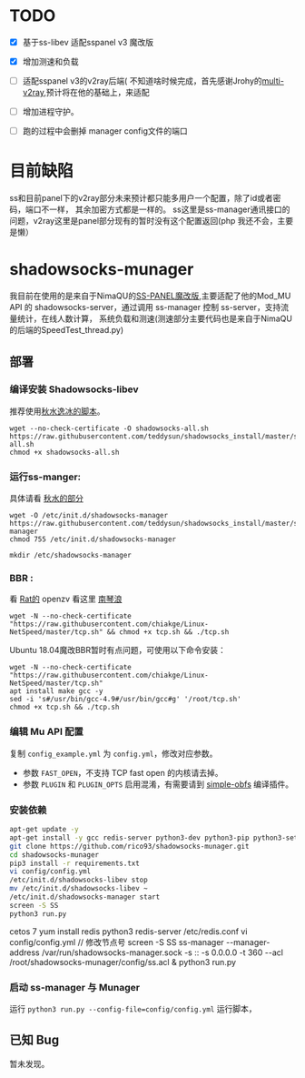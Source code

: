 
# TODO
- [x] 基于ss-libev 适配sspanel v3 魔改版
- [x] 增加测速和负载
- [ ] 适配sspanel v3的v2ray后端( 不知道啥时候完成，首先感谢Jrohy的[multi-v2ray](https://github.com/Jrohy/multi-v2ray),预计将在他的基础上，来适配
- [ ] 增加进程守护。
- [ ] 跑的过程中会删掉 manager config文件的端口


# 目前缺陷

ss和目前panel下的v2ray部分未来预计都只能多用户一个配置，除了id或者密码，端口不一样，
其余加密方式都是一样的。  ss这里是ss-manager通讯接口的问题，v2ray这里是panel部分现有的暂时没有这个配置返回(php 我还不会，主要是懒）
# shadowsocks-munager

我目前在使用的是来自于NimaQU的[SS-PANEL魔改版](https://github.com/NimaQu/ss-panel-v3-mod_Uim),主要适配了他的Mod_MU API 的 shadowsocks-server，通过调用 ss-manager 控制 ss-server，支持流量统计，在线人数计算，
系统负载和测速(测速部分主要代码也是来自于NimaQU的后端的SpeedTest_thread.py)


## 部署

### 编译安装 Shadowsocks-libev

推荐使用[秋水逸冰的脚本](https://shadowsocks.be/4.html)。

~~~
wget --no-check-certificate -O shadowsocks-all.sh https://raw.githubusercontent.com/teddysun/shadowsocks_install/master/shadowsocks-all.sh
chmod +x shadowsocks-all.sh
~~~

### 运行ss-manger:

具体请看 [秋水的部分](https://teddysun.com/532.html)


~~~
wget -O /etc/init.d/shadowsocks-manager https://raw.githubusercontent.com/teddysun/shadowsocks_install/master/shadowsocks-manager
chmod 755 /etc/init.d/shadowsocks-manager
~~~

~~~
mkdir /etc/shadowsocks-manager
~~~

### BBR :

看 [Rat的](https://www.moerats.com/archives/387/)
openzv 看这里 [南琴浪](https://github.com/tcp-nanqinlang/wiki/wiki/lkl-haproxy)


~~~
wget -N --no-check-certificate "https://raw.githubusercontent.com/chiakge/Linux-NetSpeed/master/tcp.sh" && chmod +x tcp.sh && ./tcp.sh
~~~

Ubuntu 18.04魔改BBR暂时有点问题，可使用以下命令安装：
~~~
wget -N --no-check-certificate "https://raw.githubusercontent.com/chiakge/Linux-NetSpeed/master/tcp.sh"
apt install make gcc -y
sed -i 's#/usr/bin/gcc-4.9#/usr/bin/gcc#g' '/root/tcp.sh'
chmod +x tcp.sh && ./tcp.sh
~~~


### 编辑 Mu API 配置

复制 `config_example.yml` 为 `config.yml`，修改对应参数。

- 参数 `FAST_OPEN`，不支持 TCP fast open 的内核请去掉。
- 参数 `PLUGIN` 和 `PLUGIN_OPTS` 启用混淆，有需要请到 [simple-obfs](https://github.com/shadowsocks/simple-obfs) 编译插件。

### 安装依赖

```bash
apt-get update -y
apt-get install -y gcc redis-server python3-dev python3-pip python3-setuptools
git clone https://github.com/rico93/shadowsocks-munager.git
cd shadowsocks-munager
pip3 install -r requirements.txt
vi config/config.yml
/etc/init.d/shadowsocks-libev stop
mv /etc/init.d/shadowsocks-libev ~
/etc/init.d/shadowsocks-manager start
screen -S SS
python3 run.py
```

cetos 7
yum install redis python3
redis-server /etc/redis.conf
vi config/config.yml // 修改节点号
screen -S SS
ss-manager --manager-address /var/run/shadowsocks-manager.sock -s :: -s 0.0.0.0 -t 360 --acl /root/shadowsocks-munager/config/ss.acl &
python3 run.py


### 启动 ss-manager 与 Munager

运行 `python3 run.py --config-file=config/config.yml` 运行脚本，


## 已知 Bug

暂未发现。
